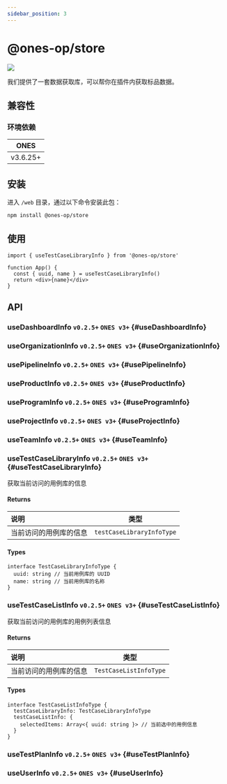 ```yaml
---
sidebar_position: 3
---
```


# @ones-op/store

[![](https://npm.partner.ones.ai/badge/v/@ones-op/store.svg)](https://npm.partner.ones.ai/package/@ones-op/store)

我们提供了一套数据获取库，可以帮你在插件内获取标品数据。

## 兼容性

### 环境依赖

|   ONES   |
| :------: |
| v3.6.25+ |

## 安装

进入 `/web` 目录，通过以下命令安装此包：

```bash npm2yarn
npm install @ones-op/store
```

## 使用

```tsx
import { useTestCaseLibraryInfo } from '@ones-op/store'

function App() {
  const { uuid, name } = useTestCaseLibraryInfo()
  return <div>{name}</div>
}
```

## API

### useDashboardInfo `v0.2.5+` `ONES v3+` {#useDashboardInfo}

### useOrganizationInfo `v0.2.5+` `ONES v3+` {#useOrganizationInfo}

### usePipelineInfo `v0.2.5+` `ONES v3+` {#usePipelineInfo}

### useProductInfo `v0.2.5+` `ONES v3+` {#useProductInfo}

### useProgramInfo `v0.2.5+` `ONES v3+` {#useProgramInfo}

### useProjectInfo `v0.2.5+` `ONES v3+` {#useProjectInfo}

### useTeamInfo `v0.2.5+` `ONES v3+` {#useTeamInfo}

### useTestCaseLibraryInfo `v0.2.5+` `ONES v3+` {#useTestCaseLibraryInfo}

获取当前访问的用例库的信息

#### Returns

| 说明                   |           类型            |
| :--------------------- | :-----------------------: |
| 当前访问的用例库的信息 | `testCaseLibraryInfoType` |

#### Types

```tsx
interface TestCaseLibraryInfoType {
  uuid: string // 当前用例库的 UUID
  name: string // 当前用例库的名称
}
```

### useTestCaseListInfo `v0.2.5+` `ONES v3+` {#useTestCaseListInfo}

获取当前访问的用例库的用例列表信息

#### Returns

| 说明                   |          类型          |
| :--------------------- | :--------------------: |
| 当前访问的用例库的信息 | `TestCaseListInfoType` |

#### Types

```tsx
interface TestCaseListInfoType {
  testCaseLibraryInfo: TestCaseLibraryInfoType
  testCaseListInfo: {
    selectedItems: Array<{ uuid: string }> // 当前选中的用例信息
  }
}
```

### useTestPlanInfo `v0.2.5+` `ONES v3+` {#useTestPlanInfo}

### useUserInfo `v0.2.5+` `ONES v3+` {#useUserInfo}
